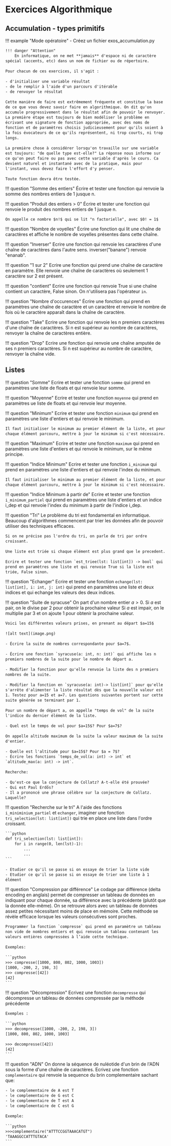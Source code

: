 # Exercices Algorithmique


## Accumulation - types primitifs

!!! example "Mode opératoire"
    - Créez un fichier exos_accumulation.py

    !!! danger "Attention"
        En informatique, on ne met **jamais** d'espace ni de caractère spécial (accents, etc) dans un nom de fichier ou de répertoire.

    Pour chacun de ces exercices, il s'agit :
    
    - d'initialiser une variable résultat
    - de le remplir à l'aide d'un parcours d'itérable
    - de renvoyer le résultat

    Cette manière de faire est extrêmement fréquente et constitue la base de ce que vous devez savoir faire en algorithmique. On dit qu'on accumule progressivement dans le résultat afin de pouvoir le renvoyer.
    La première étape est toujours de bien modéliser le problème en écrivant une signature de fonction appropriée, avec des noms de fonction et de paramètres choisis judicieusement pour qu'ils soient à la fois évocateurs de ce qu'ils représentent, ni trop courts, ni trop longs.

    La première chose à considérer lorsqu'on travaille sur une variable est toujours: "de quelle type est-elle?" La réponse nous informe sur ce qu'on peut faire ou pas avec cette variable d'après le cours. Ca devient naturel et instantané avec de la pratique, mais pour l'instant, vous devez faire l'effort d'y penser.

    Toute fonction devra être testée.


!!! question "Somme des entiers" 
    Écrire et tester une fonction qui renvoie la somme des nombres entiers de 1 jusque n.

!!! question "Produit des entiers > 0" 
    Écrire et tester une fonction qui renvoie le produit des nombres entiers de 1 jusque n.

    On appelle ce nombre $n!$ qui se lit "n factorielle", avec $0! = 1$

!!! question "Nombre de voyelles"
    Écrire une fonction qui lit une chaîne de caractères et affiche le nombre de voyelles présentes dans cette chaîne.

!!! question "Inverser"
    Ecrire une fonction qui renvoie les caractères d'une chaîne de caractères dans l'autre sens. inverser("banane") renvoie "enanab".

!!! question "1 sur 2"
    Ecrire une fonction qui prend une chaîne de caractère en paramètre. Elle renvoie une chaîne de caractères où seulement 1 caractère sur 2 est présent.

!!! question "contient"
    Ecrire une fonction qui renvoie True si une chaîne contient un caractère, False sinon. On n'utilisera pas l'opérateur `in`.

!!! question "Nombre d'occurences"
    Écrire une fonction qui prend en paramètres une chaîne de caractère et un caractère et renvoie le nombre de fois où le caractère apparaît dans la chaîne de caractère.

!!! question "Take"
    Ecrire une fonction qui renvoie les n premiers caractères d'une chaîne de caractères. Si n est supérieur au nombre de caractères, renvoyer la chaîne de caractères entière.

!!! question "Drop"
    Ecrire une fonction qui renvoie une chaîne amputée de ses n premiers caractères. Si n est supérieur au nombre de caractère, renvoyer la chaîne vide.

## Listes

!!! question "Somme"
    Ecrire et tester une fonction `somme` qui prend en paramètres une liste de floats et qui renvoie leur somme.


!!! question "Moyenne"
    Ecrire et tester une fonction `moyenne` qui prend en paramètres ue liste de floats et qui renvoie leur moyenne.


!!! question "Minimum"
    Ecrire et tester une fonction `minimum` qui prend en paramètres une liste d'entiers et qui renvoie le minimum.

    Il faut initialiser le minimum au premier élément de la liste, et pour chaque élément parcouru, mettre à jour le minimum si c'est nécessaire.


!!! question "Maximum"
    Ecrire et tester une fonction `maximum` qui prend en paramètres une liste d'entiers et qui renvoie le minimum, sur le même principe.

!!! question "Indice Minimum"
    Ecrire et tester une fonction `i_minimum` qui prend en paramètres une liste d'entiers et qui renvoie l'index du minimum.

    Il faut initialiser le minimum au premier élément de la liste, et pour chaque élément parcouru, mettre à jour le minimum si c'est nécessaire.

!!! question "Indice Minimum à partir de"
    Ecrire et tester une fonction `i_minimum_partiel` qui prend en paramètres une liste d'entiers et un indice i_dep et qui renvoie l'index du minimum à partir de l'indice i_dep.


!!! question "Tri"
    Le problème du tri est fondamental en informatique. Beaucoup d'algorithmes commencent par trier les données afin de pouvoir utiliser des techniques efficaces.

    Si on ne précise pas l'ordre du tri, on parle de tri par ordre croissant.

    Une liste est triée si chaque élément est plus grand que le precedent.

    Ecrire et tester une fonction `est_triee(lst: list[int]) -> bool` qui prend en paramètres une liste et qui renvoie True si la liste est triée, False sinon.

!!! question "Echanger"
    Ecrire et tester une fonction `echange(lst: list[int], i: int, j: int)` qui prend en paramètres une liste et deux indices et qui echange les valeurs des deux indices.


!!! question "Suite de syracuse"
    On part d'un nombre entier $a>0$.
    Si $a$ est pair, on le divise par 2 pour obtenir la prochaine valeur
    Si $a$ est impair, on le multiplie par 3 et on ajoute 1 pour obtenir la prochaine valeur.

    Voici les différentes valeurs prises, en prenant au départ $a=15$

    ![alt text](image.png)

    - Écrire la suite de nombres correspondante pour $a=7$.

    - Écrire une fonction `syracuse(a: int, n: int)` qui affiche les n premiers nombres de la suite pour le nombre de départ a.

    - Modifier la fonction pour qu'elle renvoie la liste des n premiers nombres de la suite.

    - Modifier la fonction en `syracuse(a: int)-> list[int]` pour qu'elle s'arrête d'alimenter la liste résultat dès que la nouvelle valeur est 1. Testez pour a=15 et a=7. Les questions suivantes portent sur cette suite générée se terminant par 1.

    Pour un nombre de départ a, on appelle "temps de vol" de la suite l'indice du dernier élément de la liste.
    
    - Quel est le temps de vol pour $a=15$? Pour $a=7$?

    On appelle altitude maximum de la suite la valeur maximum de la suite d'entier.
    
    - Quelle est l'altitude pour $a=15$? Pour $a = 7$?
    - Écrire les fonctions `temps_de_vol(a: int) -> int` et `altitude_max(a: int) -> int`.

    Recherche: 
    
    - Qu'est-ce que la conjecture de Collatz? A-t-elle été prouvée?
    - Qui est Paul Erdős? 
    - Il a prononcé une phrase célèbre sur la conjecture de Collatz. Laquelle?


!!! question "Recherche sur le tri"
    A l'aide des fonctions `i_miniminium_partiel` et `echanger`, imaginer une fonction `tri_selection(lst: list[int])` qui trie en place une liste dans l'ordre croissant.
    
    ```python
    def tri_selection(lst: list[int]):
        for i in range(0, len(lst)-1):
            ...
            ...
    ```

    - Etudier ce qu'il se passe si on essaye de trier la liste vide
    - Etudier ce qu'il se passe si on essaye de trier une liste à 1 élément
    

!!! question "Compression par différence"
    Le codage par différence (delta encoding en anglais) permet de compresser un tableau de données en indiquant pour chaque donnée, sa différence avec la précédente (plutôt que la donnée elle-même). On se retrouve alors avec un tableau de données assez petites nécessitant moins de place en mémoire. Cette méthode se révèle efficace lorsque les valeurs consécutives sont proches.

    Programmer la fonction `compresse` qui prend en paramètre un tableau non vide de nombres entiers et qui renvoie un tableau contenant les valeurs entières compressées à l’aide cette technique.

    Exemples:

    ```python
    >>> compresse([1000, 800, 802, 1000, 1003])
    [1000, -200, 2, 198, 3]
    >>> compresse([42])
    [42] 
    ```

!!! question "Décompression"
    Ecrivez une fonction `decompresse` qui décompresse un tableau de données compressée par la méthode précédente

    Exemples :

    ```python
    >>> decompresse([1000, -200, 2, 198, 3])
    [1000, 800, 802, 1000, 1003]
    
    >>> decompresse([42])
    [42] 
    ```

!!! question "ADN"
    On donne la séquence de nuléotide d'un brin de l'ADN sous la forme d'une chaîne de caractères.
    Ecrivez une fonction `complementaire` qui renvoie la sequence du brin complementaire sachant que:

    - le complementaire de A est T
    - le complementaire de G est C
    - le complementaire de T est A
    - le complementaire de C est G
    
    Exemple:

    ```python
    >>>complementaire("ATTTCCGGTAAACATGT")
    'TAAAGGCCATTTGTACA'
    ```



